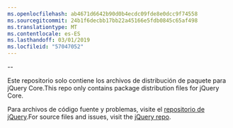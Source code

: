```yaml
---
ms.openlocfilehash: ab4671d6642b90d0b4ecdc09fde8e0dcc9f74558
ms.sourcegitcommit: 24b1f6decbb17bb22a45166e5fdb0845c65af498
ms.translationtype: MT
ms.contentlocale: es-ES
ms.lasthandoff: 03/01/2019
ms.locfileid: "57047052"
---
```

--

<span data-ttu-id="6bce1-101">Este repositorio solo contiene los archivos de distribución de paquete para jQuery Core.</span><span class="sxs-lookup"><span data-stu-id="6bce1-101">This repo only contains package distribution files for jQuery Core.</span></span>

<span data-ttu-id="6bce1-102">Para archivos de código fuente y problemas, visite el [repositorio de jQuery](https://github.com/jquery/jquery).</span><span class="sxs-lookup"><span data-stu-id="6bce1-102">For source files and issues, visit the [jQuery repo](https://github.com/jquery/jquery).</span></span>
